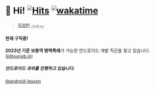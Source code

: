 # 👋 Hi! [![Hits](https://hits.seeyoufarm.com/api/count/incr/badge.svg?url=https%3A%2F%2Fgithub.com%2Fjisungbin%2Fjisungbin&count_bg=%2396D667&title_bg=%23555555&icon=ghostery.svg&icon_color=%23FFFFFF&title=see+my+profile&edge_flat=false)](https://github.com/jisungbin/fashion-guide) [![wakatime](https://wakatime.com/badge/user/2da851dd-14d7-47dd-821a-7d902e52c1c2.svg)](https://github.com/jisungbin/univ)

> [지성빈](https://resume.sungb.in/) <sub>(이력서)</sub>

#### 현재 구직중!

**2023년 기준 보충역 병력특례**가 가능한 안드로이드 개발 직군을 찾고 있습니다. (ji@sungb.in)

##### 안드로이드 과외를 진행하고 있습니다.

[@android-lesson](https://github.com/android-lesson)
